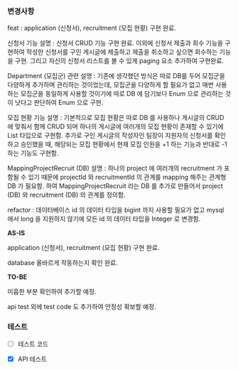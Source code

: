 ### 변경사항
<!-- 이 PR에서 어떤점들이 변경되었는지 기술해주세요. 가급적이면 as-is, to-be를 활용해서 작성해주세요.  -->

feat :  application (신청서), recruitment (모집 현황) 구현 완료.

신청서 기능 설명 : 신청서 CRUD 기능 구현 완료.
 이외에 신청서 제출과 회수 기능을 구현하여 작성한 신청서를 구인 게시글에 제출하고 제출을 취소하고 싶으면 회수하는 기능을 구현.
 그리고 자신의 신청서 리스트를 볼 수 있게 paging 요소 추가하여 구현완료.

Department (모집군) 관련 설명 : 기존에 생각했던 방식은 따로 DB를 두어 모집군을 다양하게 추가하며 관리하는 것이었는데,
 모집군을 다양하게 할 필요가 없고 매번 사용하는 모집군을 동일하게 사용할 것이기에 따로 DB 에 담기보다 Enum 으로 관리하는 것이 낫다고 판단하여 Enum 으로 구현.

모집 현황 기능 설명 : 기본적으로 모집 현황은 따로 DB 를 사용하나 게시글의 CRUD 에 맞춰서 함께 CRUD 되며 하나의 게시글에 여러개의 모집 현황이 존재할 수
 있기에 List 타입으로 구현함. 추가로 구인 게시글의 작성자인 팀장이 지원자의 신청서를 확인하고 승인했을 때, 해당되는 모집 현황에서 현재 모집 인원을 +1 하는 기능과
 반대로 -1 하는 기능도 구현함.

MappingProjectRecruit (DB) 설명 : 하나의 project 에 여러개의 recruitment 가 포함될 수 있기 때문에 projectId 와 recruitmentId 의 관계를
 mapping 해주는 관계형 DB 가 필요함. 하여 MappingProjectRecruit 라는 DB 를 추가로 만들어서 project (DB) 와 recruitment (DB) 의 관계를 정의함.

refactor : 데이터베이스 id 의 데이터 타입을 bigint 까지 사용할 필요가 없고 mysql 에서 long 을 지원하지 않기에
 모든 id 의 데이터 타입을 Integer 로 변경함.

**AS-IS**

application (신청서), recruitment (모집 현황) 구현 완료.

database 올바르게 작동하는지 확인 완료.

**TO-BE**

미흡한 부분 확인하여 추가할 예정.

api test 외에 test code 도 추가하여 안정성 확보할 예정.

### 테스트
<!-- 본 변경사항이 테스트가 되었는지 기술해주세요 --> 
- [ ] 테스트 코드

- [X] API 테스트